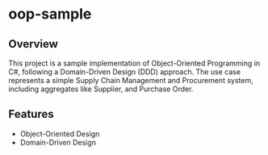 # oop-sample

## Overview
This project is a sample implementation of Object-Oriented Programming in C#, following a Domain-Driven Design (DDD) approach.
The use case represents a simple Supply Chain Management and Procurement system, including aggregates like Supplier, and Purchase Order.

## Features
- Object-Oriented Design
- Domain-Driven Design
